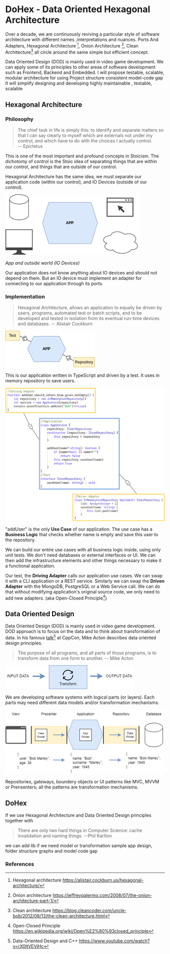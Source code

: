 # DoHex - Data Oriented Hexagonal Architecture  

Over a decade, we are continuously reviving a particular style of software architecture with different names ,interpretations and nuances. Ports And Adapters, Hexagonal Architecture [^1], Onion Architecture [^2], Clean Architecture[^3] all circle around the same simple but efficient concept.

Data Oriented Design (DOD) is mainly used in video game development. We can apply some of its principles to other areas of software development such as Frontend, Backend and Embedded.
I will propose testable, scalable, modular architecture for using 
Project structure consistent 
model-code gap
It will simplify designing and developing highly maintainable , testable, scalable 

## Hexagonal Architecture 

### Philosophy  

> The chief task in life is simply this: to identify and separate matters so that I can say clearly to myself which are externals not under my control, and which have to do with the choices I actually control.  
> -- Epictetus

This is one of the most important and profound concepts in Stoicism. The dichotomy of control is the Stoic idea of separating things that are within our control, and things that are outside of our control.   

Hexagonal Architecture has the same idea, we must separate our application code (within our control), and IO Devices (outside of our control).   

![App and oursite world](https://raw.githubusercontent.com/alicemunsal/dohex/master/diagrams/1-App.png)

*App and outside world (IO Devices)*  

Our application does not know anything about IO devices and should not depend on them. But an IO device must implement an adapter for connecting to our application through its ports. 

### Implementation   

> Hexagonal Architecture, allows an application to equally be driven by users, programs, automated test or batch scripts, and to be developed and tested in isolation from its eventual run-time devices and databases.
> -- Alistair Cockburn  

![Application](https://raw.githubusercontent.com/alicemunsal/dohex/master/diagrams/1-Hex.png)

This is our application written in TypeScript and driven by a test. It uses in memory repository to save users.  

![code](https://raw.githubusercontent.com/alicemunsal/dohex/master/diagrams/1-Code.png)

"addUser" is the only **Use Case** of our application. The use case has a **Business Logic** that checks whether name is empty and save this user to the repository.   

We can build our entire use cases with all business logic inside, using only unit tests. We don't need databases or external interfaces or UI. We can then add the infrastructure elements and other things necessary to make it a functional application.  

Our test, the **Driving Adapter** calls our application use cases. We can swap it with a CLI application or  a REST service.  Similarly we can swap the **Driven Adapter** with the MongoDB, PostgreSQL or a Web Service call. We can do that without modifying application's original source code, we only need to add new adapters. (aka Open-Closed Principle[^4])

## Data Oriented Design

Data Oriented Design (DOD) is mainly used in video game development. DOD approach is to focus on the data and to think about transformation of data.  In his famous [talk](https://www.youtube.com/watch?v=rX0ItVEVjHc)[^5] at CppCon, Mike Acton describes data oriented design principles. 

> The purpose of all programs, and all parts of those programs, is to transform data from one form to another.
> -- Mike Acton  

![enter image description here](https://raw.githubusercontent.com/alicemunsal/dohex/master/diagrams/1-DOD.png)


We are developing software systems with logical parts (or layers). Each parts may need different data models and/or transformation mechanisms.

![enter image description here](https://raw.githubusercontent.com/alicemunsal/dohex/master/diagrams/1-Transformer.png)

Repositories, gateways, boundery objects or UI patterns like MVC, MVVM or Prensenters; all the patterns are transformation mechanisms.

## DoHex  

If we use Hexagonal Architecture and Data Oriented Design principles together with  

> There are only two hard things in Computer Science: cache invalidation and naming things. 
> --Phil Karlton

we can add lib if we need model or transformation
sample app design, folder structure graphs and model code gap  

### References
[^1]: Hexagonal architecture https://alistair.cockburn.us/hexagonal-architecture/
[^2]: Onion architecture https://jeffreypalermo.com/2008/07/the-onion-architecture-part-1/
[^3]: Clean architecture https://blog.cleancoder.com/uncle-bob/2012/08/13/the-clean-architecture.html
[^4]: Open-Closed Principle https://en.wikipedia.org/wiki/Open%E2%80%93closed_principle
[^5]: Data-Oriented Design and C++ https://www.youtube.com/watch?v=rX0ItVEVjHc
<!--stackedit_data:
eyJoaXN0b3J5IjpbLTg1MjEzNTM4OCwtNzg1MTg0NTI0LC0xOT
MxMDk4NjI4LC01MjkxMjk0NDksLTIwNzkxODAzMDcsLTI0OTM3
MDM2MCwxOTE1NzE1OTc0LC0xNTM5NjA5Njg1LDE2NjAwNzA0OT
IsLTc0NDYzOTgyMSwxNzMzNTU4NDU0LC0xNTAwMTk3ODUyLC0x
NjAzODQ5ODI2LDE2MTA3NjA0MjcsLTIxMzkxNzk1NjksMTMwMT
E5MDU3MiwtMjExMTE0MTE4OCwxNTM1MzE2NTA0LDE2MDI0MDg4
NzMsLTYxNjI3MTc1MV19
-->